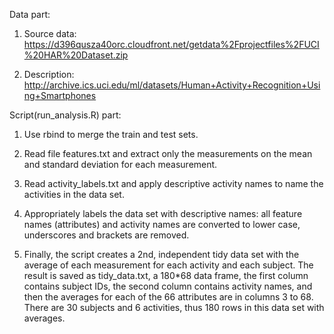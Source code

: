 Data part:

1. Source data: https://d396qusza40orc.cloudfront.net/getdata%2Fprojectfiles%2FUCI%20HAR%20Dataset.zip

2. Description: http://archive.ics.uci.edu/ml/datasets/Human+Activity+Recognition+Using+Smartphones

Script(run_analysis.R) part:

1. Use rbind to merge the train and test sets.

2. Read file features.txt and extract only the measurements on the mean and standard deviation for each measurement.

3. Read activity_labels.txt and apply descriptive activity names to name the activities in the data set.

4. Appropriately labels the data set with descriptive names: all feature names (attributes) and activity names are converted to lower case, underscores and brackets are removed.

5. Finally, the script creates a 2nd, independent tidy data set with the average of each measurement for each activity and each subject. The result is saved as tidy_data.txt, a 180*68 data frame, the first column contains subject IDs, the second column contains activity names, and then the averages for each of the 66 attributes are in columns 3 to 68.
There are 30 subjects and 6 activities, thus 180 rows in this data set with averages.

